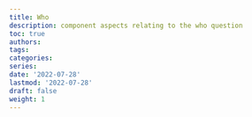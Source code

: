 ```yaml
---
title: Who
description: component aspects relating to the who question
toc: true
authors:
tags:
categories:
series:
date: '2022-07-28'
lastmod: '2022-07-28'
draft: false
weight: 1
---
```

